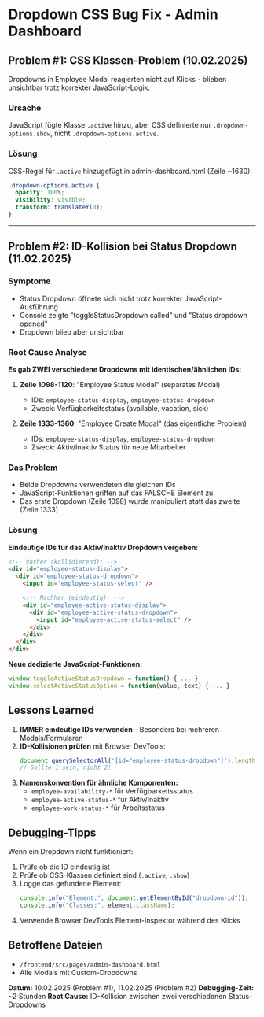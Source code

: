 # Dropdown CSS Bug Fix - Admin Dashboard

## Problem #1: CSS Klassen-Problem (10.02.2025)

Dropdowns in Employee Modal reagierten nicht auf Klicks - blieben unsichtbar trotz korrekter JavaScript-Logik.

### Ursache

JavaScript fügte Klasse `.active` hinzu, aber CSS definierte nur `.dropdown-options.show`, nicht `.dropdown-options.active`.

### Lösung

CSS-Regel für `.active` hinzugefügt in admin-dashboard.html (Zeile ~1630):

```css
.dropdown-options.active {
  opacity: 100%;
  visibility: visible;
  transform: translateY(0);
}
```

---

## Problem #2: ID-Kollision bei Status Dropdown (11.02.2025)

### Symptome

- Status Dropdown öffnete sich nicht trotz korrekter JavaScript-Ausführung
- Console zeigte "toggleStatusDropdown called" und "Status dropdown opened"
- Dropdown blieb aber unsichtbar

### Root Cause Analyse

**Es gab ZWEI verschiedene Dropdowns mit identischen/ähnlichen IDs:**

1. **Zeile 1098-1120**: "Employee Status Modal" (separates Modal)
   - IDs: `employee-status-display`, `employee-status-dropdown`
   - Zweck: Verfügbarkeitsstatus (available, vacation, sick)

2. **Zeile 1333-1360**: "Employee Create Modal" (das eigentliche Problem)
   - IDs: `employee-status-display`, `employee-status-dropdown`
   - Zweck: Aktiv/Inaktiv Status für neue Mitarbeiter

### Das Problem

- Beide Dropdowns verwendeten die gleichen IDs
- JavaScript-Funktionen griffen auf das FALSCHE Element zu
- Das erste Dropdown (Zeile 1098) wurde manipuliert statt das zweite (Zeile 1333)

### Lösung

**Eindeutige IDs für das Aktiv/Inaktiv Dropdown vergeben:**

```html
<!-- Vorher (kollidierend): -->
<div id="employee-status-display">
  <div id="employee-status-dropdown">
    <input id="employee-status-select" />

    <!-- Nachher (eindeutig): -->
    <div id="employee-active-status-display">
      <div id="employee-active-status-dropdown">
        <input id="employee-active-status-select" />
      </div>
    </div>
  </div>
</div>
```

**Neue dedizierte JavaScript-Funktionen:**

```javascript
window.toggleActiveStatusDropdown = function() { ... }
window.selectActiveStatusOption = function(value, text) { ... }
```

## Lessons Learned

1. **IMMER eindeutige IDs verwenden** - Besonders bei mehreren Modals/Formularen
2. **ID-Kollisionen prüfen** mit Browser DevTools:
   ```javascript
   document.querySelectorAll('[id="employee-status-dropdown"]').length;
   // Sollte 1 sein, nicht 2!
   ```
3. **Namenskonvention für ähnliche Komponenten:**
   - `employee-availability-*` für Verfügbarkeitsstatus
   - `employee-active-status-*` für Aktiv/Inaktiv
   - `employee-work-status-*` für Arbeitsstatus

## Debugging-Tipps

Wenn ein Dropdown nicht funktioniert:

1. Prüfe ob die ID eindeutig ist
2. Prüfe ob CSS-Klassen definiert sind (`.active`, `.show`)
3. Logge das gefundene Element:
   ```javascript
   console.info("Element:", document.getElementById("dropdown-id"));
   console.info("Classes:", element.className);
   ```
4. Verwende Browser DevTools Element-Inspektor während des Klicks

## Betroffene Dateien

- `/frontend/src/pages/admin-dashboard.html`
- Alle Modals mit Custom-Dropdowns

**Datum:** 10.02.2025 (Problem #1), 11.02.2025 (Problem #2)
**Debugging-Zeit:** ~2 Stunden
**Root Cause:** ID-Kollision zwischen zwei verschiedenen Status-Dropdowns
